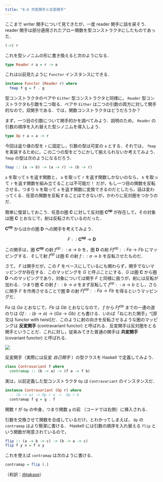 ```yaml
---
title: "8.6 共変関手と反変関手"
---
```


ここまで writer 関手について見てきたが，一度 reader 関手に話を戻そう． reader 関手は部分適用されたアロー関数を型コンストラクタにしたものであった．

```haskell
(->) r
```

これを型シノニムの形に書き換えると次のようになる．

```haskell
type Reader r a = r -> a
```

これは以前見たように `Functor` インスタンスにできる．

```haskell
instance Functor (Reader r) where
  fmap f g = f . g
```

型コンストラクタのペアや `Either` 型コンストラクタと同様に， `Reader` 型コンストラクタも引数を二つ取る．ペアや `Either` は二つの引数の両方に対して関手的なので，双関手である．では，関数コンストラクタはどうだろうか？

まず，一つ目の引数について関手的かを調べてみよう．説明のため， `Reader` の引数の順序を入れ替えた型シノニムを導入しよう．

```haskell
type Op r a = a -> r
```

今回は返り値の型を `r` に固定し，引数の型は可変の `a` とする．それでは， `fmap` を実装するために，この二つの型をどうにかして揃えられないか考えてみよう． `fmap` の型は次のようになるだろう．

```haskell
fmap :: (a -> b) -> (a -> r) -> (b -> r)
```

`a` を取って `b` を返す関数と， `a` を取って `r` を返す関数しかないのなら， `b` を取って `r` を返す関数を組み立てることは不可能だ！ だが，もし一つ目の関数を反転させる，つまり `b` を取って `a` を返す関数に変換できるのだとしたら，話は変わってくる．任意の関数を反転することはできないが，かわりに反対圏をつかうのだ．

簡単に復習しておこう．任意の圏 $\mathbf{C}$ に対して反対圏 $\mathbf{C^{op}}$ が存在して，その対象は圏 $\mathbf{C}$ とおなじで，射は反転されているのだった．

$\mathbf{C^{op}}$ からほかの圏 $\mathbf{D}$ への関手を考えてみよう．

$$ F :: \mathbf{C^{op}} \rightarrow \mathbf{D} $$

この関手は，圏 $\mathbf{C^{op}}$ の射 $f^{op} :: a \rightarrow b$ を，圏 $\mathbf{D}$ の射 $Ff^{op} :: Fa \rightarrow Fb$ にマッピングする．そして射 $f^{op}$ は圏 $\mathbf{C}$ の射 $f :: a \rightarrow b$ を反転させたものだ．

さて， $F$ は関手だが，この $F$ をベースにしているにも関わらず，関手でないマッピングが存在する．このマッピングを $G$ と呼ぶことにする．$G$ は圏 $\mathbf{C}$ から圏 $\mathbf{D}$ へのマッピングであり，対象については関手 $F$ と同様に扱うが，射には反転が加わる．つまり圏 $\mathbf{C}$ の射 $f :: b \rightarrow a$ をまず反転して $f^{op} :: a \rightarrow b$ とし，さらに関手 $F$ を作用させることで圏 $\mathbf{D}$ の射 $Ff^{op} :: Fa \rightarrow Fb$ を得るというマッピングだ．

$Fa$ は $Ga$ とおなじで，$Fb$ は $Gb$ とおなじなので， $f$ から $Ff^{op}$ までの一連の道のりは $Gf :: (b \rightarrow a) \rightarrow (Ga \rightarrow Gb)$ とも書ける．いわば「ねじれた関手」^[原文は functor with twist]だ．このように射の向きを反転させるような圏のマッピングは **反変関手** (contravariant functor) と呼ばれる．反変関手は反対圏をとる関手ということだ．これに対し，従来みてきた普通の関手は **共変関手** (covariant functor) と呼ばれる．

![](https://storage.googleapis.com/zenn-user-upload/4ad32819d24736b583371c19.jpg)

反変関手（実際には反変 *自己関手* ）の型クラスを Haskell で定義してみよう．

```haskell
class Contravariant f where
  contramap :: (b -> a) -> (f a -> f b)
```

実は，以前定義した型コンストラクタ `Op` は `Contravariant` のインスタンスだ．

```haskell
instance Contravariant (Op r) where
  -- (b -> a) -> Op r a ->  Op r b
  contramap f g = g . f
```

関数 `f` が `Op` の中身，つまり関数 `g` の前 （コードでは右側）に挿入される．

引数を交換させて関数を合成しているだけ，とわかってしまえば， `Op` の `contramap` はより簡潔に書ける． Haskell には引数の順序を入れ替える `flip` という関数が用意されているので，

```haskell
flip :: (a -> b -> c) -> (b -> a -> c)
flip f y x = f x y
```

これを使えば `contramap` は次のように書ける．

```haskell
contramap = flip (.)
```

（和訳：[@takase](https://zenn.dev/takase)）